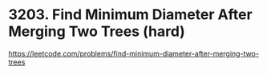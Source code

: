# 3203. Find Minimum Diameter After Merging Two Trees (hard)

https://leetcode.com/problems/find-minimum-diameter-after-merging-two-trees
